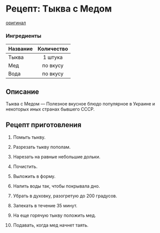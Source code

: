 # Рецепт: Тыква с Медом
[оригинал](https://eda.ru/recepty/osnovnye-blyuda/tykva-zapechennaya-s-medom-188438)

### Ингредиенты
| Название        	| Количество  |
| -------------   	            |:-----------------:|
| Тыква  	| 1 штука 		|
| Мед	| по вкусу      	|
| Вода	| по вкусу     	|

## Описание
Тыква с Медом — Полезное вкусное блюдо популярное в Украине и некоторых иных странах бывшего СССР.

## Рецепт приготовления

1.  Помыть тыкву.

2.  Разрезать тыкву пополам.

3.  Нарезать на равные небольшие дольки.

4.  Почистить.

5.  Выложить в форму.

6.  Налить воды так, чтобы покрывала дно.

7.  Убрать в духовку, разогретую до 200 градусов.

8.  Запекать в течение 35 минут.

9.  На еще горячую тыкву положить мед.

10. Подавать, когда мед начнет таять.